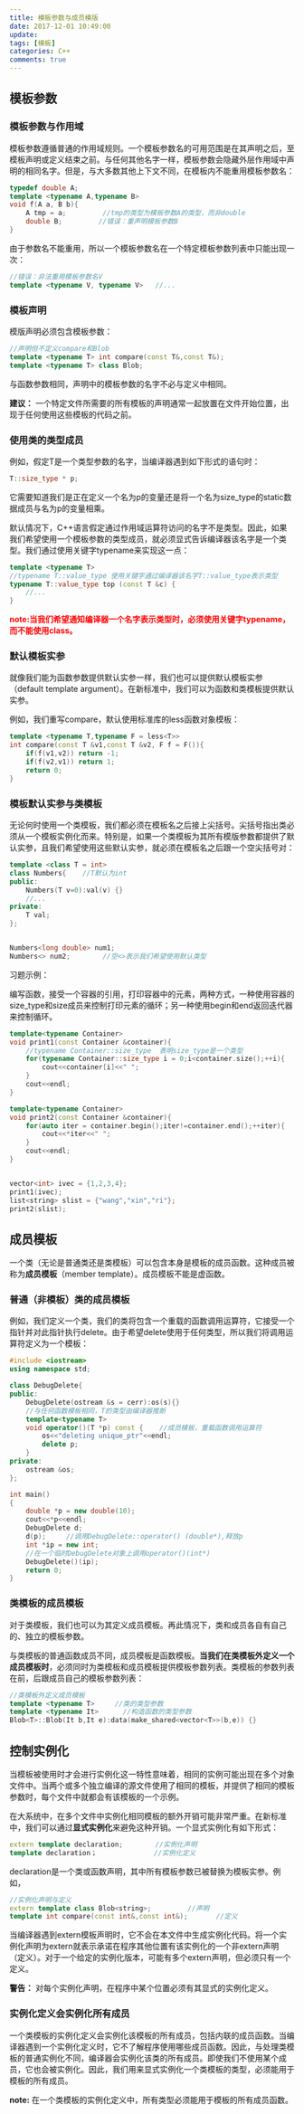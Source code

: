 ```yaml
---
title: 模板参数与成员模版
date: 2017-12-01 10:49:00
update: 
tags: [模板]
categories: C++
comments: true
---
```


## 模板参数

### 模板参数与作用域

模板参数遵循普通的作用域规则。一个模板参数名的可用范围是在其声明之后，至模板声明或定义结束之前。与任何其他名字一样，模板参数会隐藏外层作用域中声明的相同名字。但是，与大多数其他上下文不同，在模板内不能重用模板参数名：

```C++
typedef double A;
template <typename A,typename B> 
void f(A a, B b){
    A tmp = a;         //tmp的类型为模板参数A的类型，而非double
    double B;         //错误：重声明模板参数B
}
```

由于参数名不能重用，所以一个模板参数名在一个特定模板参数列表中只能出现一次：

```C++
//错误：非法重用模板参数名V
template <typename V, typename V>   //...
```

### 模板声明

模版声明必须包含模板参数：

```C++
//声明但不定义compare和Blob
template <typename T> int compare(const T&,const T&);
template <typename T> class Blob;
```

与函数参数相同，声明中的模板参数的名字不必与定义中相同。

**建议：** 一个特定文件所需要的所有模板的声明通常一起放置在文件开始位置，出现于任何使用这些模板的代码之前。

### 使用类的类型成员

例如，假定T是一个类型参数的名字，当编译器遇到如下形式的语句时：

```C++
T::size_type * p;
```

它需要知道我们是正在定义一个名为p的变量还是将一个名为size_type的static数据成员与名为p的变量相乘。

默认情况下，C++语言假定通过作用域运算符访问的名字不是类型。因此，如果我们希望使用一个模板参数的类型成员，就必须显式告诉编译器该名字是一个类型。我们通过使用关键字typename来实现这一点：

```C++
template <typename T>
//typename T::value_type 使用关键字通过编译器该名字T::value_type表示类型
typename T::value_type top (const T &c) {
    //...
}
```

<font color=red>  **note:当我们希望通知编译器一个名字表示类型时，必须使用关键字typename，而不能使用class。** </font> 

### 默认模板实参

就像我们能为函数参数提供默认实参一样，我们也可以提供默认模板实参（default template argument）。在新标准中，我们可以为函数和类模板提供默认实参。

例如，我们重写compare，默认使用标准库的less函数对象模板：

```C++
template <typename T,typename F = less<T>>
int compare(const T &v1,const T &v2, F f = F()){
    if(f(v1,v2)) return -1;
    if(f(v2,v1)) return 1;
    return 0;
}
```

### 模板默认实参与类模板

无论何时使用一个类模板，我们都必须在模板名之后接上尖括号。尖括号指出类必须从一个模板实例化而来。特别是，如果一个类模板为其所有模版参数都提供了默认实参，且我们希望使用这些默认实参，就必须在模板名之后跟一个空尖括号对：

```C++
template <class T = int>
class Numbers{    //T默认为int
public:
    Numbers(T v=0):val(v) {}
    //...
private:
    T val;
};


Numbers<long double> num1;
Numbers<> num2;        //空<>表示我们希望使用默认类型
```


习题示例：

编写函数，接受一个容器的引用，打印容器中的元素，两种方式，一种使用容器的size_type和size成员来控制打印元素的循环；另一种使用begin和end返回迭代器来控制循环。

```C++
template<typename Container>
void print1(const Container &container){
    //typename Container::size_type  表明size_type是一个类型
    for(typename Container::size_type i = 0;i<container.size();++i){
        cout<<container[i]<<" ";
    }
    cout<<endl;
}

template<typename Container>
void print2(const Container &container){
    for(auto iter = container.begin();iter!=container.end();++iter){
        cout<<*iter<<" ";
    }
    cout<<endl;
}


vector<int> ivec = {1,2,3,4};
print1(ivec);
list<string> slist = {"wang","xin","ri"};
print2(slist);
```

## 成员模板

一个类（无论是普通类还是类模板）可以包含本身是模板的成员函数。这种成员被称为**成员模板**（member template）。成员模板不能是虚函数。

### 普通（非模板）类的成员模板

例如，我们定义一个类，我们的类将包含一个重载的函数调用运算符，它接受一个指针并对此指针执行delete。由于希望delete使用于任何类型，所以我们将调用运算符定义为一个模板：

```C++
#include <iostream>
using namespace std;

class DebugDelete{
public:
    DebugDelete(ostream &s = cerr):os(s){}
    //与任何函数模板相同，T的类型由编译器推断
    template<typename T>
    void operator()(T *p) const {    //成员模板，重载函数调用运算符
        os<<"deleting unique_ptr"<<endl;
        delete p;
    }
private:
    ostream &os;
};

int main()
{
    double *p = new double(10);
    cout<<*p<<endl;
    DebugDelete d;
    d(p);     //调用DebugDelete::operator() (double*),释放p
    int *ip = new int;
    //在一个临时DebugDelete对象上调用operator()(int*)
    DebugDelete()(ip);
    return 0;
}
```

### 类模板的成员模板

对于类模板，我们也可以为其定义成员模板。再此情况下，类和成员各自有自己的、独立的模板参数。

与类模板的普通函数成员不同，成员模板是函数模板。**当我们在类模板外定义一个成员模板时**，必须同时为类模板和成员模板提供模板参数列表。类模板的参数列表在前，后跟成员自己的模板参数列表：

```C++
//类模板外定义成员模板
template <typename T>     //类的类型参数
template <typename It>      //构造函数的类型参数
Blob<T>::Blob(It b,It e):data(make_shared<vector<T>>(b,e)) {}
```

## 控制实例化

当模板被使用时才会进行实例化这一特性意味着，相同的实例可能出现在多个对象文件中。当两个或多个独立编译的源文件使用了相同的模板，并提供了相同的模板参数时，每个文件中就都会有该模板的一个示例。

在大系统中，在多个文件中实例化相同模板的额外开销可能非常严重。在新标准中，我们可以通过**显式实例化**来避免这种开销。一个显式实例化有如下形式：

```C++
extern template declaration;        //实例化声明
template declaration；              //实例化定义
```
declaration是一个类或函数声明，其中所有模板参数已被替换为模板实参。例如，

```C++
//实例化声明与定义
extern template class Blob<string>;         //声明
template int compare(const int&,const int&);       //定义
```

当编译器遇到extern模板声明时，它不会在本文件中生成实例化代码。将一个实例化声明为extern就表示承诺在程序其他位置有该实例化的一个非extern声明（定义）。对于一个给定的实例化版本，可能有多个extern声明，但必须只有一个定义。

**警告：** 对每个实例化声明，在程序中某个位置必须有其显式的实例化定义。

### 实例化定义会实例化所有成员

一个类模板的实例化定义会实例化该模板的所有成员，包括内联的成员函数。当编译器遇到一个实例化定义时，它不了解程序使用哪些成员函数。因此，与处理类模板的普通实例化不同，编译器会实例化该类的所有成员。即使我们不使用某个成员，它也会被实例化。因此，我们用来显式实例化一个类模板的类型，必须能用于模板的所有成员。

**note:** 在一个类模板的实例化定义中，所有类型必须能用于模板的所有成员函数。
